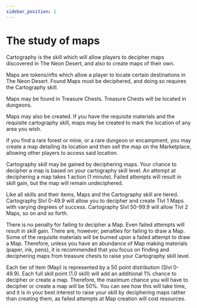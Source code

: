 ```yaml
---
sidebar_position: 1
---
```


# The study of maps

Cartography is the skill which will allow players to decipher maps discovered in The Neon Desert, and also to create maps of their own.

Maps are tokens/nfts which allow a player to locate certain destinations in The Neon Desert. Found Maps must be deciphered, and doing so requires the Cartography skill.

Maps may be found in Treasure Chests. Treasure Chests will be located in dungeons.

Maps may also be created. If you have the requisite materials and the requisite cartography skill, maps may be created to mark the location of any area you wish.

If you find a rare forest or mine, or a rare dungeon or encampment, you may create a map detailing its location and then sell the map on the Marketplace, allowing other players to access said location.

Cartography skill may be gained by deciphering maps. Your chance to decipher a map is based on your cartography skill level. An attempt at deciphering a map takes 1 action (1 minute). Failed attempts will result in skill gain, but the map will remain undeciphered.

Like all skills and their items, Maps and the Cartography skill are tiered. Cartography Slvl 0-49.9 will allow you to decipher and create Tlvl 1 Maps with varying degrees of success. Cartography Slvl 50-99.9 will allow Tlvl 2 Maps, so on and so forth.

There is no penalty for failing to decipher a Map. Even failed attempts will result in skill gain. There are, however, penalties for failing to draw a Map. Some of the requisite materials will be burned upon a failed attempt to draw a Map. Therefore, unless you have an abundance of Map making materials (paper, ink, pens), it is recommended that you focus on finding and deciphering maps from treasure chests to raise your Cartography skill level.

Each tier of item (Map) is represented by a 50 point distribution (Slvl 0-49.9). Each full skill point (1.0 skill) will add an additional 1% chance to decipher or create a map. Therefore, the maximum chance you will have to decipher or create a map will be 50%. You can see how this will take time, and it is in your best interest to raise your skill by deciphering maps rather than creating them, as failed attempts at Map creation will cost resources.
